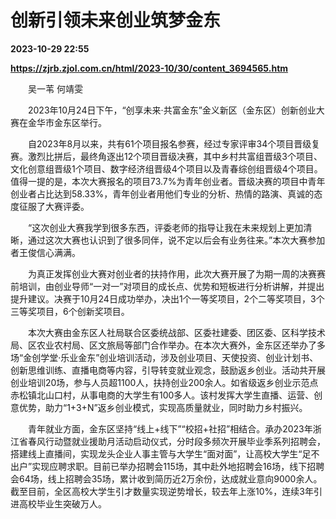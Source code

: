 # 创新引领未来创业筑梦金东

**2023-10-29 22:55**

**https://zjrb.zjol.com.cn/html/2023-10/30/content_3694565.htm**

　　吴一苇 何靖雯

　　2023年10月24日下午，“创享未来·共富金东”金义新区（金东区）创新创业大赛在金华市金东区举行。

　　自2023年8月以来，共有61个项目报名参赛，经过专家评审34个项目晋级复赛。激烈比拼后，最终角逐出12个项目晋级决赛，其中乡村共富组晋级3个项目、文化创意组晋级1个项目、数字经济组晋级4个项目以及青春综创组晋级4个项目。值得一提的是，本次大赛报名的项目73.7%为青年创业者。晋级决赛的项目中青年创业者占比达到58.33%，青年创业者用他们专业的分析、热情的路演、真诚的态度征服了大赛评委。

　　“这次创业大赛我学到很多东西，评委老师的指导让我在未来规划上更加清晰，通过这次大赛也认识到了很多同伴，说不定以后会有业务往来。”本次大赛参加者王俊信心满满。

　　为真正发挥创业大赛对创业者的扶持作用，此次大赛开展了为期一周的决赛赛前培训，由创业导师“一对一”对项目的成长点、优势和短板进行分析讲解，并提出提升建议。决赛于10月24日成功举办，决出1个一等奖项目，2个二等奖项目，3个三等奖项目，6个创新奖项目。

　　本次大赛由金东区人社局联合区委统战部、区委社建委、团区委、区科学技术局、区农业农村局、区文旅局等部门合作举办。在本次大赛外，金东区还举办了多场“金创学堂·乐业金东”创业培训活动，涉及创业项目、天使投资、创业计划书、创新思维训练、直播电商等内容，引导转变就业观念，鼓励返乡创业。活动共开展创业培训20场，参与人员超1100人，扶持创业200余人。如省级返乡创业示范点赤松镇北山口村，从事电商的大学生有100多人。该村发挥大学生直播、运营、创意优势，助力“1+3+N”返乡创业模式，实现高质量就业，同时助力乡村振兴。

　　青年就业方面，金东区坚持“线上+线下”“校招+社招”相结合。承办2023年浙江省春风行动暨就业援助月活动启动仪式，分时段多频次开展毕业季系列招聘会，搭建线上直播间，实现龙头企业人事主管与大学生“面对面”，让高校大学生“足不出户”实现应聘求职。目前已举办招聘会115场，其中赴外地招聘会16场，线下招聘会64场，线上招聘会35场，累计收到简历近2万余份，达成就业意向9000余人。截至目前，全区高校大学生引才数量实现逆势增长，较去年上涨10%，连续3年引进高校毕业生突破万人。